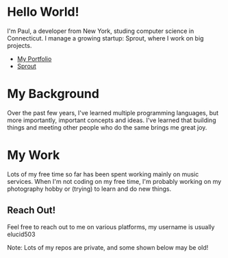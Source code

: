# Hello World!
I'm Paul, a developer from New York, studing computer science in Connecticut. I manage a growing startup: Sprout, where I work on big projects. 

- [My Portfolio](https://elucid.vip)
- [Sprout](https://sprout.software)

# My Background
Over the past few years, I've learned multiple programming languages, but more importantly, important concepts and ideas. I've learned that building things and meeting other people who do the same brings me great joy.

# My Work
Lots of my free time so far has been spent working mainly on music services. When I'm not coding on my free time, I'm probably working on my photography hobby or (trying) to learn and do new things. 

## Reach Out!
Feel free to reach out to me on various platforms, my username is usually elucid503

Note: Lots of my repos are private, and some shown below may be old!
